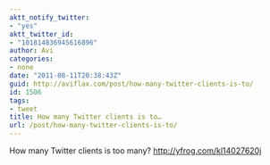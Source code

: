 ```yaml
---
aktt_notify_twitter:
- "yes"
aktt_twitter_id:
- "101814836945616896"
author: Avi
categories:
- none
date: "2011-08-11T20:38:43Z"
guid: http://aviflax.com/post/how-many-twitter-clients-is-to/
id: 1506
tags:
- tweet
title: How many Twitter clients is to…
url: /post/how-many-twitter-clients-is-to/
---
```

How many Twitter clients is too many? <a href="http://yfrog.com/kl14027620j" rel="nofollow">http://yfrog.com/kl14027620j</a>